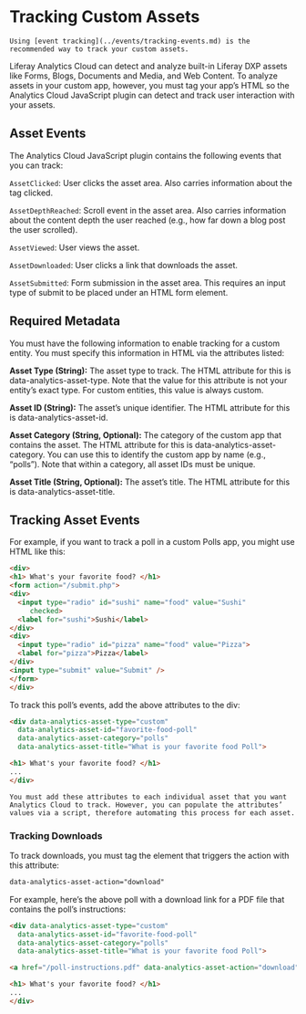 # Tracking Custom Assets

```{note}
Using [event tracking](../events/tracking-events.md) is the recommended way to track your custom assets.
```

Liferay Analytics Cloud can detect and analyze built-in Liferay DXP assets like Forms, Blogs, Documents and Media, and Web Content. To analyze assets in your custom app, however, you must tag your app’s HTML so the Analytics Cloud JavaScript plugin can detect and track user interaction with your assets.

## Asset Events

The Analytics Cloud JavaScript plugin contains the following events that you can track:

`AssetClicked`: User clicks the asset area. Also carries information about the tag clicked.

`AssetDepthReached`: Scroll event in the asset area. Also carries information about the content depth the user reached (e.g., how far down a blog post the user scrolled).

`AssetViewed`: User views the asset.

`AssetDownloaded`: User clicks a link that downloads the asset.

`AssetSubmitted`: Form submission in the asset area. This requires an input type of submit to be placed under an HTML form element.

## Required Metadata

You must have the following information to enable tracking for a custom entity. You must specify this information in HTML via the attributes listed:

**Asset Type (String):** The asset type to track. The HTML attribute for this is data-analytics-asset-type. Note that the value for this attribute is not your entity’s exact type. For custom entities, this value is always custom.

**Asset ID (String):** The asset’s unique identifier. The HTML attribute for this is data-analytics-asset-id.

**Asset Category (String, Optional):** The category of the custom app that contains the asset. The HTML attribute for this is data-analytics-asset-category. You can use this to identify the custom app by name (e.g., “polls”). Note that within a category, all asset IDs must be unique.

**Asset Title (String, Optional):** The asset’s title. The HTML attribute for this is data-analytics-asset-title.

## Tracking Asset Events

For example, if you want to track a poll in a custom Polls app, you might use HTML like this:

```html
<div>
<h1> What's your favorite food? </h1>
<form action="/submit.php">
<div>
  <input type="radio" id="sushi" name="food" value="Sushi"
     checked>
  <label for="sushi">Sushi</label>
</div>
<div>
  <input type="radio" id="pizza" name="food" value="Pizza">
  <label for="pizza">Pizza</label>
</div>
<input type="submit" value="Submit" />
</form>
</div>
```

To track this poll’s events, add the above attributes to the div:

```html
<div data-analytics-asset-type="custom"
  data-analytics-asset-id="favorite-food-poll"
  data-analytics-asset-category="polls"
  data-analytics-asset-title="What is your favorite food Poll">

<h1> What's your favorite food? </h1>
...
</div>
```

```{note}
You must add these attributes to each individual asset that you want Analytics Cloud to track. However, you can populate the attributes’ values via a script, therefore automating this process for each asset.
```

### Tracking Downloads

To track downloads, you must tag the element that triggers the action with this attribute:

```html
data-analytics-asset-action="download"
```

For example, here’s the above poll with a download link for a PDF file that contains the poll’s instructions:

```html
<div data-analytics-asset-type="custom"
  data-analytics-asset-id="favorite-food-poll"
  data-analytics-asset-category="polls"
  data-analytics-asset-title="What is your favorite food Poll">

<a href="/poll-instructions.pdf" data-analytics-asset-action="download">Download the Poll Instructions </a>

<h1> What's your favorite food? </h1>
...
</div>
```
